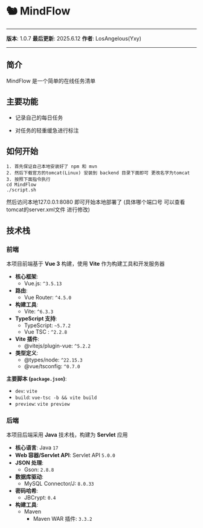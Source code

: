 # 🐿️ MindFlow

---

**版本**: 1.0.7
**最后更新**: 2025.6.12
**作者**: LosAngelous(Yxy)

---

## 简介

MindFlow 是一个简单的在线任务清单

## 主要功能

* 记录自己的每日任务

* 对任务的轻重缓急进行标注

## 如何开始

```shell
1. 首先保证自己本地安装好了 npm 和 mvn
2. 然后下载官方的tomcat(Linux) 安装到 backend 目录下面即可 更改名字为tomcat
3. 按照下面指令执行 
cd MindFlow
./script.sh
```

然后访问本地127.0.0.1:8080 即可开始本地部署了
(具体哪个端口号 可以查看 tomcat的server.xml文件 进行修改)

## 技术栈

### 前端

本项目前端基于 **Vue 3** 构建，使用 **Vite** 作为构建工具和开发服务器

* **核心框架**:
  * Vue.js: `^3.5.13`
* **路由**:
  * Vue Router: `^4.5.0`
* **构建工具**:
  * Vite: `^6.3.3`
* **TypeScript 支持**:
  * TypeScript: `~5.7.2`
  * Vue TSC : `^2.2.8`
* **Vite 插件**:
  * @vitejs/plugin-vue: `^5.2.2`
* **类型定义**:
  * @types/node: `^22.15.3`
  * @vue/tsconfig: `^0.7.0`

**主要脚本 (`package.json`)**:

* `dev`: `vite` 
* `build`: `vue-tsc -b && vite build` 
* `preview`: `vite preview`

### 后端

本项目后端采用 **Java** 技术栈，构建为 **Servlet** 应用

* **核心语言**: Java `17`
* **Web 容器/Servlet API**: Servlet API `5.0.0`
* **JSON 处理**:
  * Gson: `2.8.8` 
* **数据库驱动**:
  * MySQL Connector/J: `8.0.33`
* **密码哈希**:
  * JBCrypt: `0.4`
* **构建工具**:
  * Maven
    * Maven WAR 插件: `3.3.2`
